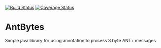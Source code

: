 [![Build Status](https://travis-ci.org/thoutbeckers/AntBytes.svg?branch=master)](https://travis-ci.org/thoutbeckers/AntBytes) [![Coverage Status](https://coveralls.io/repos/thoutbeckers/AntBytes/badge.png?branch=master)](https://coveralls.io/r/thoutbeckers/AntBytes?branch=master)

AntBytes
========

Simple java library for using annotation to process 8 byte ANT+ messages
